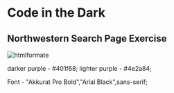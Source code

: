# Code in the Dark

## Northwestern Search Page Exercise

![htmlformate](../src/NWSearchPage.png)



darker purple - #401f68;
lighter purple - #4e2a84;
    
    
Font - "Akkurat Pro Bold","Arial Black",sans-serif;



